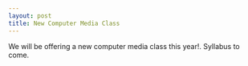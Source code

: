 ```yaml
---
layout: post
title: New Computer Media Class
---
```


We will be offering a new computer media class this year!. Syllabus to come.

